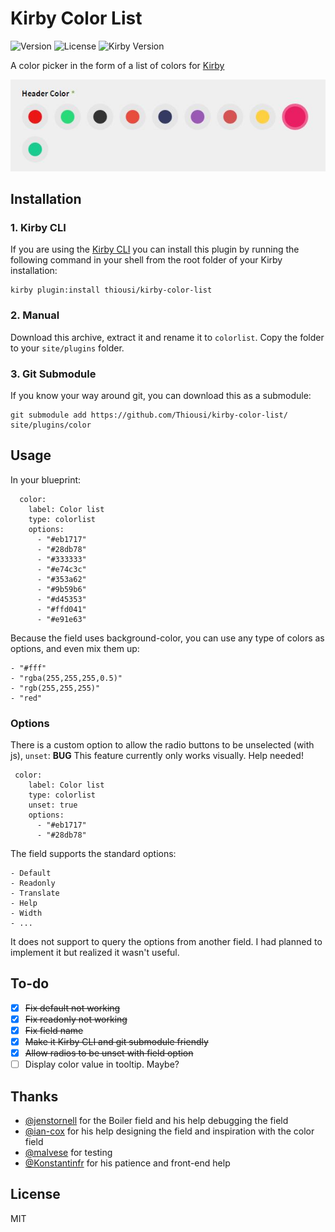 # Kirby Color List
![Version](https://img.shields.io/badge/version-1.0.0-green.svg) ![License](https://img.shields.io/badge/license-MIT-green.svg) ![Kirby Version](https://img.shields.io/badge/Kirby-2.3%2B-red.svg)

A color picker in the form of a list of colors for [Kirby](http://getkirby.com)

![Kirby Color List](https://github.com/Thiousi/kirby-color-list/blob/master/screenshot.jpg)

## Installation

### 1. Kirby CLI

If you are using the [Kirby CLI](https://github.com/getkirby/cli) you can install this plugin by running the following command in your shell from the root folder of your Kirby installation:

```
kirby plugin:install thiousi/kirby-color-list
```

### 2. Manual
Download this archive, extract it and rename it to `colorlist`. Copy the folder to your `site/plugins` folder.

### 3. Git Submodule
If you know your way around git, you can download this as a submodule:

```
git submodule add https://github.com/Thiousi/kirby-color-list/ site/plugins/color
```

## Usage
In  your blueprint:

```
  color:
    label: Color list
    type: colorlist
    options:
      - "#eb1717"
      - "#28db78"
      - "#333333"
      - "#e74c3c"
      - "#353a62"
      - "#9b59b6"
      - "#d45353"
      - "#ffd041"
      - "#e91e63"
```

Because the field uses background-color, you can use any type of colors as options, and even mix them up:

```
- "#fff"
- "rgba(255,255,255,0.5)"
- "rgb(255,255,255)"
- "red"
```

### Options
There is a custom option to allow the radio buttons to be unselected (with js), `unset`:
**BUG** This feature currently only works visually. Help needed!

```
 color:
    label: Color list
    type: colorlist
    unset: true
    options:
      - "#eb1717"
      - "#28db78"
```

The field supports the standard options:

```
- Default
- Readonly
- Translate
- Help
- Width
- ...
```

It does not support to query the options from another field. I had planned to implement it but realized it wasn't useful.

## To-do
- [X] ~~Fix default not working~~
- [X] ~~Fix readonly not working~~
- [X] ~~Fix field name~~
- [X] ~~Make it Kirby CLI and git submodule friendly~~
- [X] ~~Allow radios to be unset with field option~~
- [ ] Display color value in tooltip. Maybe?

## Thanks
- [@jenstornell](https://github.com/jenstornell) for the Boiler field and his help debugging the field
- [@ian-cox](https://github.com/ian-cox) for his help designing the field and inspiration with the color field
- [@malvese](https://github.com/malvese) for testing
- [@Konstantinfr](https://github.com/constantinjoly/) for his patience and front-end help

## License
MIT
